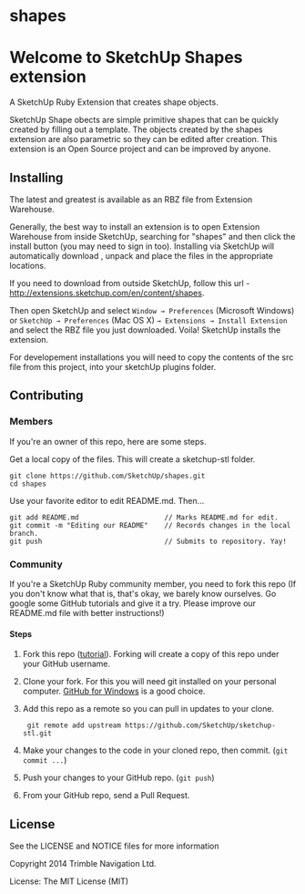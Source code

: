 shapes
======

# Welcome to SketchUp Shapes extension

A SketchUp Ruby Extension that creates shape objects.

SketchUp Shape obects are simple primitive shapes that can be quickly created by filling out a template.  The objects created by the shapes extension are also parametric so they can be edited after creation.  This extension is an Open Source project and can be improved by anyone.


## Installing

The latest and greatest is available as an RBZ file from Extension Warehouse. 

Generally, the best way to install an extension is to open Extension Warehouse from inside SketchUp, searching for  "shapes" and then click the install button (you may need to sign in too).  Installing via SketchUp will automatically download , unpack and place the files in the appropriate locations.  

If you need to download from outside SketchUp, follow this url - http://extensions.sketchup.com/en/content/shapes.

Then open SketchUp and select `Window → Preferences` (Microsoft Windows) or `SketchUp → Preferences` (Mac OS X) `→ Extensions → Install Extension` and select the RBZ file you just downloaded. Voila! SketchUp installs the extension. 

For developement installations you will need to copy the contents of the src file from this project, into your sketchUp plugins folder.


## Contributing

### Members

If you're an owner of this repo, here are some steps.

Get a local copy of the files. This will create a sketchup-stl folder.

	git clone https://github.com/SketchUp/shapes.git  
	cd shapes  

Use your favorite editor to edit README.md. Then...

	git add README.md                     // Marks README.md for edit.  
	git commit -m "Editing our README"    // Records changes in the local branch.  
	git push                              // Submits to repository. Yay!  

### Community 

If you're a SketchUp Ruby community member, you need to fork this repo (If you don't know what that is, that's okay, we barely know ourselves. Go google some GitHub tutorials and give it a try. Please improve our README.md file with better instructions!)

#### Steps

1. Fork this repo ([tutorial](https://help.github.com/articles/fork-a-repo)). Forking will create a copy of this repo under your GitHub username.

1. Clone your fork. For this you will need git installed on your personal computer. [GitHub for Windows](http://windows.github.com/) is a good choice.

1. Add this repo as a remote so you can pull in updates to your clone.

		git remote add upstream https://github.com/SketchUp/sketchup-stl.git

1. Make your changes to the code in your cloned repo, then commit. (`git commit ...`)

1. Push your changes to your GitHub repo.  (`git push`)

1. From your GitHub repo, send a Pull Request.


## License

See the LICENSE and NOTICE files for more information

Copyright 2014 Trimble Navigation Ltd.

License: The MIT License (MIT)



